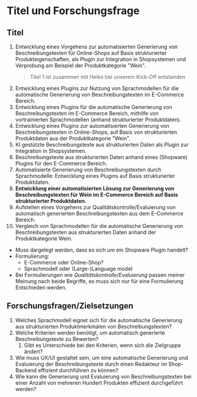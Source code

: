 # Titel und Forschungsfrage

## Titel

1. Entwicklung eines Vorgehens zur automatisierten Generierung von Beschreibungstexten für Online-Shops auf Basis strukturierter Produkteigenschaften, als Plugin zur Integration in Shopsystemen und Verprobung am Beispiel der Produktkategorie "Wein".
   > Titel 1 ist zusammen mit Heiko bei unserem Kick-Off entstanden
2. Entwicklung eines Plugins zur Nutzung von Sprachmodellen für die automatische Generierung von Beschreibungstexten im E-Commerce Bereich.
3. Entwicklung eines Plugins für die automatische Generierung von Beschreibungstexten im E-Commerce Bereich, mithilfe von vortrainierten Sprachmodellen (anhand strukturierter Produktdaten).
4. Entwicklung eines Plugins zur automatisierten Generierung von Beschreibungstexten in Online-Shops, auf Basis von strukturierten Produktdaten aus der Produktkategorie "Wein".
5. KI gestützte Beschreibungstexte aus strukturierten Daten als Plugin zur Integration in Shopsystemen.
6. Beschreibungstexte aus strukturierten Daten anhand eines (Shopware) Plugins für den E-Commerce Bereich.
7. Automatisierte Generierung von Beschreibungstexten durch Sprachmodelle: Entwicklung eines Plugins auf Basis strukturierter Produktdaten.
8. **Entwicklung einer automatisierten Lösung zur Generierung von Beschreibungstexten für Wein im E-Commerce Bereich auf Basis strukturierter Produktdaten.**
9. Aufstellen eines Vorgehens zur Qualitätskontrolle/Evaluierung von automatisch generierten Beschreibungstexten aus dem E-Commerce Bereich.
10. Vergleich von Sprachmodellen für die automatische Generierung von Beschreibungstexten aus strukturierten Daten anhand der Produktkategorie Wein.

- Muss dargelegt werden, dass es sich um ein Shopware Plugin handelt?
- Formulierung:
  - E-Commerce oder Online-Shop?
  - Sprachmodell oder (Large-)Language model
- Bei Formulierungen wie _Qualitätskontrolle/Evaluierung_ passen meiner Meinung nach beide Begriffe, es muss sich nur für eine Formulierung Entschieden werden.

## Forschungsfragen/Zielsetzungen

1. Welches Sprachmodell eignet sich für die automatische Generierung aus strukturierten Produktmerkmalen von Beschreibungstexten?
2. Welche Kriterien werden benötigt, um automatisch generierte Beschreibungstexte zu Bewerten?
   1. Gibt es Unterschiede bei den Kriterien, wenn sich die Zielgruppe ändert?
3. Wie muss UX/UI gestaltet sein, um eine automatische Generierung und Evaluierung der Beschreibungstexte durch einen Redakteur im Shop-Backend effizient durchführen zu können?
4. Wie kann die Generierung und Evaluierung von Beschreibungstexten bei einer Anzahl von mehreren Hundert Produkten effizient durchgeführt werden?
